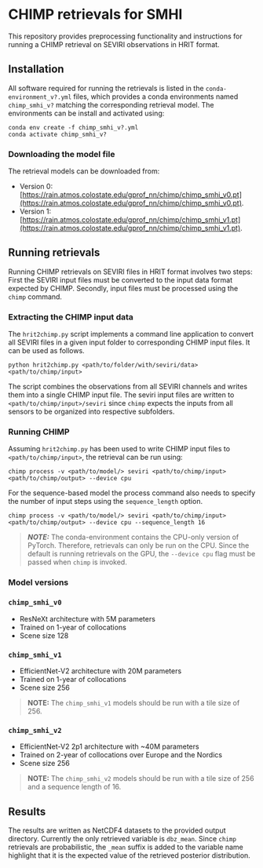# CHIMP retrievals for SMHI

This repository provides preprocessing functionality and instructions for
running a CHIMP retrieval on SEVIRI observations in HRIT format.

## Installation

All software required for running the retrievals is listed in the
`conda-environment_v?.yml` files, which provides a conda environments named
`chimp_smhi_v?` matching the corresponding retrieval model. The environments
can be install and activated using:

``` shellsession
conda env create -f chimp_smhi_v?.yml
conda activate chimp_smhi_v?
```

### Downloading the model file

The retrieval models can be downloaded from:
 - Version 0: [https://rain.atmos.colostate.edu/gprof_nn/chimp/chimp_smhi_v0.pt](https://rain.atmos.colostate.edu/gprof_nn/chimp/chimp_smhi_v0.pt).
 - Version 1: [https://rain.atmos.colostate.edu/gprof_nn/chimp/chimp_smhi_v1.pt](https://rain.atmos.colostate.edu/gprof_nn/chimp/chimp_smhi_v1.pt).

## Running retrievals

Running CHIMP retrievals on SEVIRI files in HRIT format involves two steps: First the SEVIRI input files must be converted to the input data format expected by CHIMP. Secondly, input files must be processed using the ``chimp`` command.

### Extracting the CHIMP input data

The ``hrit2chimp.py`` script implements a command line application to convert all SEVIRI files in a given input folder to corresponding CHIMP input files. It can be used as follows.

``` shellsession
python hrit2chimp.py <path/to/folder/with/seviri/data> <path/to/chimp/input>
```

The script combines the observations from all SEVIRI channels and writes them into a single CHIMP input file. The seviri input files are written to ``<path/to/chimp/input>/seviri`` since `chimp` expects the inputs from all sensors to be organized into respective subfolders.

### Running CHIMP

Assuming ``hrit2chimp.py`` has been used to write CHIMP input files to ``<path/to/chimp/input>``, the retrieval can be run using:

``` shellsession
chimp process -v <path/to/model/> seviri <path/to/chimp/input> <path/to/chimp/output> --device cpu
```
For the sequence-based model the process command also needs to specify the number of input steps using the ``sequence_length`` option.

``` shellsession
chimp process -v <path/to/model/> seviri <path/to/chimp/input> <path/to/chimp/output> --device cpu --sequence_length 16
```

> ***NOTE:*** The conda-environment contains the CPU-only version of PyTorch. Therefore, retrievals can only be run on the CPU. Since the default is running retrievals on the GPU, the ``--device cpu`` flag must be passed when ``chimp`` is invoked.

### Model versions

### ``chimp_smhi_v0``

- ResNeXt architecture with 5M parameters
- Trained on 1-year of collocations
- Scene size 128


### ``chimp_smhi_v1``

- EfficientNet-V2 architecture with 20M parameters
- Trained on 1-year of collocations
- Scene size 256

> **NOTE:** The ``chimp_smhi_v1``  models should be run with a tile size of 256.

### ``chimp_smhi_v2``

- EfficientNet-V2 2p1 architecture with ~40M parameters
- Trained on 2-year of collocations over Europe and the Nordics
- Scene size 256

> **NOTE:** The ``chimp_smhi_v2``  models should be run with a tile size of 256 and
a sequence length of 16.


## Results

The results are written as NetCDF4 datasets to the provided output directory.
Currently the only retrieved variable is ``dbz_mean``. Since ``chimp``
retrievals are probabilistic, the ``_mean`` suffix is added to the variable name
highlight that it is the expected value of the retrieved posterior distribution.
